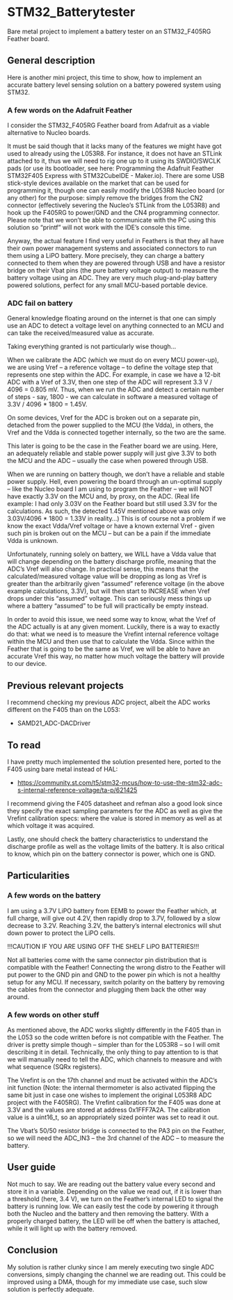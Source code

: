 # STM32_Batterytester
Bare metal project to implement a battery tester on an STM32_F405RG Feather board.

## General description
Here is another mini project, this time to show, how to implement an accurate battery level sensing solution on a battery powered system using STM32.

### A few words on the Adafruit Feather
I consider the STM32_F405RG Feather board from Adafruit as a viable alternative to Nucleo boards.

It must be said though that it lacks many of the features we might have got used to already using the L053R8. For instance, it does not have an STLink attached to it, thus we will need to rig one up to it using its SWDIO/SWCLK pads (or use its bootloader, see here: Programming the Adafruit Feather STM32F405 Express with STM32CubeIDE - Maker.io). There are some USB stick-style devices available on the market that can be used for programming it, though one can easily modify the L053R8 Nucleo board (or any other) for the purpose: simply remove the bridges from the CN2 connector (effectively severing the Nucleo’s STLink from the L053R8) and hook up the F405RG to power/GND and the CN4 programming connector. Please note that we won’t be able to communicate with the PC using this solution so “printf” will not work with the IDE’s console this time.

Anyway, the actual feature I find very useful in Feathers is that they all have their own power management systems and associated connectors to run them using a LiPO battery. More precisely, they can charge a battery connected to them when they are powered through USB and have a resistor bridge on their Vbat pins (the pure battery voltage output) to measure the battery voltage using an ADC. They are very much plug-and-play battery powered solutions, perfect for any small MCU-based portable device.

### ADC fail on battery
General knowledge floating around on the internet is that one can simply use an ADC to detect a voltage level on anything connected to an MCU and can take the received/measured value as accurate.

Taking everything granted is not particularly wise though…

When we calibrate the ADC (which we must do on every MCU power-up), we are using Vref – a reference voltage – to define the voltage step that represents one step within the ADC. For example, in case we have a 12-bit ADC with a Vref of 3.3V, then one step of the ADC will represent 3.3 V / 4096 = 0.805 mV. Thus, when we run the ADC and detect a certain number of steps - say, 1800 - we can calculate in software a measured voltage of 3.3V / 4096 * 1800 = 1.45V.

On some devices, Vref for the ADC is broken out on a separate pin, detached from the power supplied to the MCU (the Vdda), in others, the Vref and the Vdda is connected together internally, so the two are the same.

This later is going to be the case in the Feather board we are using. Here, an adequately reliable and stable power supply will just give 3.3V to both the MCU and the ADC – usually the case when powered through USB.

When we are running on battery though, we don’t have a reliable and stable power supply. Hell, even powering the board through an un-optimal supply – like the Nucleo board I am using to program the Feather – we will NOT have exactly 3.3V on the MCU and, by proxy, on the ADC. (Real life example: I had only 3.03V on the Feather board but still used 3.3V for the calculations. As such, the detected 1.45V mentioned above was only 3.03V/4096 * 1800 = 1.33V in reality…) This is of course not a problem if we know the exact Vdda/Vref voltage or have a known external Vref - given such pin is broken out on the MCU – but can be a pain if the immediate Vdda is unknown.

Unfortunately, running solely on battery, we WILL have a Vdda value that will change depending on the battery discharge profile, meaning that the ADC’s Vref will also change. In practical sense, this means that the calculated/measured voltage value will be dropping as long as Vref is greater than the arbitrarily given “assumed” reference voltage (in the above example calculations, 3.3V), but will then start to INCREASE when Vref drops under this “assumed” voltage. This can seriously mess things up where a battery “assumed” to be full will practically be empty instead.

In order to avoid this issue, we need some way to know, what the Vref of the ADC actually is at any given moment. Luckily, there is a way to exactly do that: what we need is to measure the Vrefint internal reference voltage within the MCU and then use that to calculate the Vdda. Since within the Feather that is going to be the same as Vref, we will be able to have an accurate Vref this way, no matter how much voltage the battery will provide to our device.

## Previous relevant projects
I recommend checking my previous ADC project, albeit the ADC works different on the F405 than on the L053:
- SAMD21_ADC-DACDriver

## To read
I have pretty much implemented the solution presented here, ported to the F405 using bare metal instead of HAL:
- https://community.st.com/t5/stm32-mcus/how-to-use-the-stm32-adc-s-internal-reference-voltage/ta-p/621425

I recommend giving the F405 datasheet and refman also a good look since they specify the exact sampling parameters for the ADC as well as give the Vrefint calibration specs: where the value is stored in memory as well as at which voltage it was acquired.

Lastly, one should check the battery characteristics to understand the discharge profile as well as the voltage limits of the battery. It is also critical to know, which pin on the battery connector is power, which one is GND.

## Particularities
### A few words on the battery
I am using a 3.7V LiPO battery from EEMB to power the Feather which, at full charge, will give out 4.2V, then rapidly drop to 3.7V, followed by a slow decrease to 3.2V. Reaching 3.2V, the battery’s internal electronics will shut down power to protect the LiPO cells.

!!!CAUTION IF YOU ARE USING OFF THE SHELF LiPO BATTERIES!!!

Not all batteries come with the same connector pin distribution that is compatible with the Feather! Connecting the wrong distro to the Feather will put power to the GND pin and GND to the power pin which is not a healthy setup for any MCU. If necessary, switch polarity on the battery by removing the cables from the connector and plugging them back the other way around.

### A few words on other stuff
As mentioned above, the ADC works slightly differently in the F405 than in the L053 so the code written before is not compatible with the Feather. The driver is pretty simple though – simpler than for the L053R8 – so I will omit describing it in detail. Technically, the only thing to pay attention to is that we will manually need to tell the ADC, which channels to measure and with what sequence (SQRx registers).

The Vrefint is on the 17th channel and must be activated within the ADC’s init function (Note: the internal thermometer is also activated flipping the same bit just in case one wishes to implement the original L053R8 ADC project with the F405RG). 
The Vrefint calibration for the F405 was done at 3.3V and the values are stored at address 0x1FFF7A2A. The calibration value is a uint16_t, so an appropriately sized pointer was set to read it out.

The Vbat’s 50/50 resistor bridge is connected to the PA3 pin on the Feather, so we will need the ADC_IN3 – the 3rd channel of the ADC – to measure the battery.

## User guide
Not much to say. We are reading out the battery value every second and store it in a variable. Depending on the value we read out, if it is lower than a threshold (here, 3.4 V), we turn on the Feather’s internal LED to signal the battery is running low.
We can easily test the code by powering it through both the Nucleo and the battery and then removing the battery. With a properly charged battery, the LED will be off when the battery is attached, while it will light up with the battery removed.

## Conclusion
My solution is rather clunky since I am merely executing two single ADC conversions, simply changing the channel we are reading out. This could be improved using a DMA, though for my immediate use case, such slow solution is perfectly adequate.

